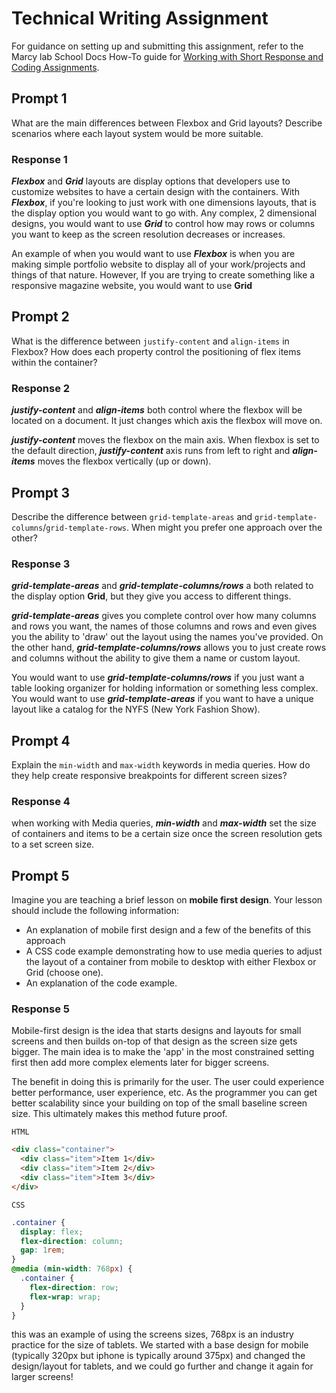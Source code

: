 # Technical Writing Assignment

For guidance on setting up and submitting this assignment, refer to the Marcy lab School Docs How-To guide for [Working with Short Response and Coding Assignments](https://marcylabschool.gitbook.io/marcy-lab-school-docs/fullstack-curriculum/how-tos/working-with-assignments#how-to-work-on-assignments).

## Prompt 1

What are the main differences between Flexbox and Grid layouts? Describe scenarios where each layout system would be more suitable.

### Response 1

**_Flexbox_** and **_Grid_** layouts are display options that developers use to customize websites to have a certain design with the containers. With **_Flexbox_**, if you're looking to just work with one dimensions layouts, that is the display option you would want to go with. Any complex, 2 dimensional designs, you would want to use **_Grid_** to control how may rows or columns you want to keep as the screen resolution decreases or increases.

An example of when you would want to use **_Flexbox_** is when you are making simple portfolio website to display all of your work/projects and things of that nature. However, If you are trying to create something like a responsive magazine website, you would want to use **Grid**

## Prompt 2

What is the difference between `justify-content` and `align-items` in Flexbox? How does each property control the positioning of flex items within the container?

### Response 2

**_justify-content_** and **_align-items_** both control where the flexbox will be located on a document. It just changes which axis the flexbox will move on.

**_justify-content_** moves the flexbox on the main axis. When flexbox is set to the default direction, **_justify-content_** axis runs from left to right and **_align-items_** moves the flexbox vertically (up or down).

## Prompt 3

Describe the difference between `grid-template-areas` and `grid-template-columns`/`grid-template-rows`. When might you prefer one approach over the other?

### Response 3

**_grid-template-areas_** and **_grid-template-columns/rows_** a both related to the display option **Grid**, but they give you access to different things.

**_grid-template-areas_** gives you complete control over how many columns and rows you want, the names of those columns and rows and even gives you the ability to 'draw' out the layout using the names you've provided. On the other hand, **_grid-template-columns/rows_** allows you to just create rows and columns without the ability to give them a name or custom layout.

You would want to use **_grid-template-columns/rows_** if you just want a table looking organizer for holding information or something less complex. You would want to use **_grid-template-areas_** if you want to have a unique layout like a catalog for the NYFS (New York Fashion Show).

## Prompt 4

Explain the `min-width` and `max-width` keywords in media queries. How do they help create responsive breakpoints for different screen sizes?

### Response 4

when working with Media queries, **_min-width_** and **_max-width_** set the size of containers and items to be a certain size once the screen resolution gets to a set screen size.

## Prompt 5

Imagine you are teaching a brief lesson on **mobile first design**. Your lesson should include the following information:

- An explanation of mobile first design and a few of the benefits of this approach
- A CSS code example demonstrating how to use media queries to adjust the layout of a container from mobile to desktop with either Flexbox or Grid (choose one).
- An explanation of the code example.

### Response 5

Mobile-first design is the idea that starts designs and layouts for small screens and then builds on-top of that design as the screen size gets bigger. The main idea is to make the 'app' in the most constrained setting first then add more complex elements later for bigger screens.

The benefit in doing this is primarily for the user. The user could experience better performance, user experience, etc. As the programmer you can get better scalability since your building on top of the small baseline screen size. This ultimately makes this method future proof.

`HTML`

```html
<div class="container">
  <div class="item">Item 1</div>
  <div class="item">Item 2</div>
  <div class="item">Item 3</div>
</div>
```

`CSS`

```css
.container {
  display: flex;
  flex-direction: column;
  gap: 1rem;
}
@media (min-width: 768px) {
  .container {
    flex-direction: row;
    flex-wrap: wrap;
  }
}
```

this was an example of using the screens sizes, 768px is an industry practice for the size of tablets. We started with a base design for mobile (typically 320px but iphone is typically around 375px) and changed the design/layout for tablets, and we could go further and change it again for larger screens!
